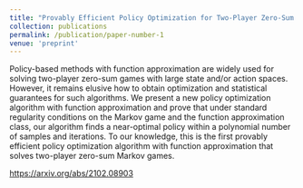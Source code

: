 ```yaml
---
title: "Provably Efficient Policy Optimization for Two-Player Zero-Sum Markov Games"
collection: publications
permalink: /publication/paper-number-1
venue: 'preprint'
---
```

Policy-based methods with function approximation are widely used for solving two-player zero-sum games with large state and/or action spaces. 
However, it remains elusive how to obtain optimization and statistical guarantees for such algorithms. 
We present a new policy optimization algorithm with function approximation and prove that under standard regularity conditions on the Markov game and the function approximation class, our algorithm finds a near-optimal policy within a polynomial number of samples and iterations.
To our knowledge, this is the first provably efficient policy optimization algorithm with function approximation that solves two-player zero-sum Markov games.

https://arxiv.org/abs/2102.08903
